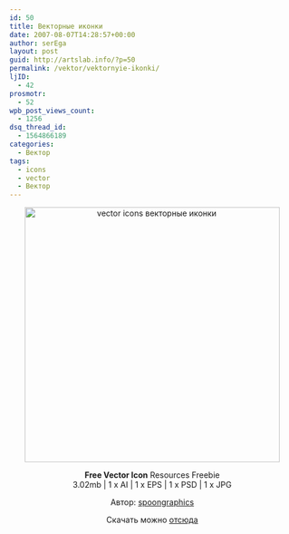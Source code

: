```yaml
---
id: 50
title: Векторные иконки
date: 2007-08-07T14:28:57+00:00
author: serEga
layout: post
guid: http://artslab.info/?p=50
permalink: /vektor/vektornyie-ikonki/
ljID:
  - 42
prosmotr:
  - 52
wpb_post_views_count:
  - 1256
dsq_thread_id:
  - 1564866189
categories:
  - Вектор
tags:
  - icons
  - vector
  - Вектор
---
```

<p style="text-align: center">
  <img src="http://i.imgur.com/NPD5w.jpg" title="vector icons" alt="vector icons векторные иконки" border="0" height="450" width="450" />
</p>

<p style="text-align: center">
  <strong>Free Vector Icon</strong> Resources Freebie<br /> 3.02mb | 1 x AI | 1 x EPS | 1 x PSD | 1 x JPG
</p>

<p style="text-align: center">
  Автор: <a href="http://www.blog.spoongraphics.co.uk/" title="Сайт автора" target="_blank">spoongraphics</a>
</p>

<p style="text-align: center">
  Скачать можно <a href="http://www.blog.spoongraphics.co.uk/freebies/vector-resources-part-5-icons" title="download from authors homepage" target="_blank">отсюда</a>
</p>